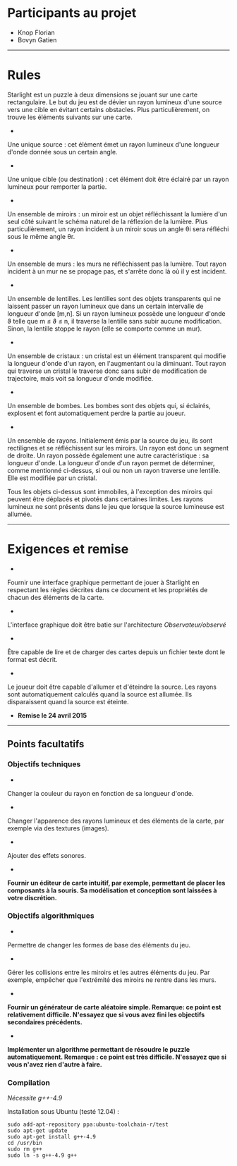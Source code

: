 # Participants au projet


  
* Knop Florian
* Bovyn Gatien

***

# Rules

Starlight est un puzzle à deux dimensions se jouant sur une carte rectangulaire. 
Le but du jeu est de dévier un rayon lumineux d'une source vers
une cible en évitant certains obstacles. Plus particulièrement, on trouve les
éléments suivants sur une carte.

* 
Une unique source : cet élément émet un rayon 
lumineux d'une longueur d'onde donnée sous un certain angle.

* 
Une unique cible (ou destination) : cet élément doit être éclairé par un
rayon lumineux pour remporter la partie.

* 
Un ensemble de miroirs : un miroir est un objet réfléchissant la lumière
d'un seul côté suivant le schéma naturel de la réflexion de la lumière.
Plus particulièrement, un rayon incident à un miroir sous un angle &#x3b8;i
sera réfléchi sous le même angle &#x3b8;r.

* 
Un ensemble de murs : les murs ne réfléchissent pas la lumière. Tout
rayon incident à un mur ne se propage pas, et s'arrête donc là où
il y est incident.

* 
Un ensemble de lentilles. Les lentilles sont des objets transparents qui
ne laissent passer un rayon lumineux que dans un certain intervalle de
longueur d'onde [m,n].
Si un rayon lumineux possède une longueur d'onde &#x3d1;
telle que m &#x2264; &#x3d1;  &#x2264; n, il traverse la lentille sans subir aucune
modification. Sinon, la lentille stoppe le rayon (elle se comporte comme
un mur).

* 
Un ensemble de cristaux : un cristal est un élément transparent qui
modifie la longueur d'onde d'un rayon, en l'augmentant ou la diminuant.
Tout rayon qui traverse un cristal le traverse donc sans subir de
modification de trajectoire, mais voit sa longueur d'onde modifiée.

* 
Un ensemble de bombes. Les bombes sont des objets qui, si éclairés,
explosent et font automatiquement perdre la partie au joueur.

* 
Un ensemble de rayons. Initialement émis par la source du jeu, ils
sont rectilignes et se réfléchissent sur les miroirs. Un rayon est donc un
segment de droite. 
Un rayon possède également une autre caractéristique : sa
longueur d'onde. La longueur d'onde d'un rayon permet de déterminer,
comme mentionné ci-dessus, si oui ou non un rayon traverse une lentille.
Elle est modifiée par un cristal.


Tous les objets ci-dessus sont immobiles, à l'exception des miroirs qui
peuvent être déplacés et pivotés dans certaines limites.
Les rayons lumineux ne sont présents dans le jeu que lorsque la source lumineuse
est allumée.

***

# Exigences et remise

* 
Fournir une interface graphique permettant de jouer à Starlight
en respectant les règles décrites dans ce document et les propriétés 
de chacun des éléments de la carte.

* 
L'interface graphique doit être batie sur l'architecture *Observateur/observé*

*  
Être capable de lire et de charger des cartes depuis un fichier texte dont le format
est décrit.

*  
Le joueur doit être capable d'allumer et d'éteindre la source. Les rayons
sont automatiquement calculés quand la source est allumée. Ils disparaissent quand
la source est éteinte.

* **Remise le 24 avril 2015**

***

## Points facultatifs

### Objectifs techniques

* 
Changer la couleur du rayon en fonction de sa longueur d'onde.

*   
Changer l'apparence des rayons lumineux et des éléments de la carte, par exemple via
des textures (images).

* 
Ajouter des effets sonores.

* 
**Fournir un éditeur de carte intuitif, par exemple, permettant
de placer les composants à la souris. Sa modélisation et conception sont 
laissées à votre discrétion.**

### Objectifs algorithmiques

*   
Permettre de changer les formes de base des éléments du jeu.

*  
Gérer les collisions entre les miroirs et les autres éléments du jeu. 
Par exemple, empêcher que l'extrémité des miroirs ne rentre dans les murs.

* 
**Fournir un générateur de carte aléatoire simple. 
Remarque: ce point est relativement difficile. 
N'essayez que si vous avez fini les objectifs secondaires 
précédents.**

* 
**Implémenter un algorithme permettant de résoudre le puzzle
automatiquement. Remarque : ce point est très difficile. N'essayez
que si vous n'avez rien d'autre à faire.**

### Compilation

*Nécessite g++-4.9*

Installation sous Ubuntu (testé 12.04) :

```
sudo add-apt-repository ppa:ubuntu-toolchain-r/test
sudo apt-get update
sudo apt-get install g++-4.9
cd /usr/bin
sudo rm g++
sudo ln -s g++-4.9 g++
```
